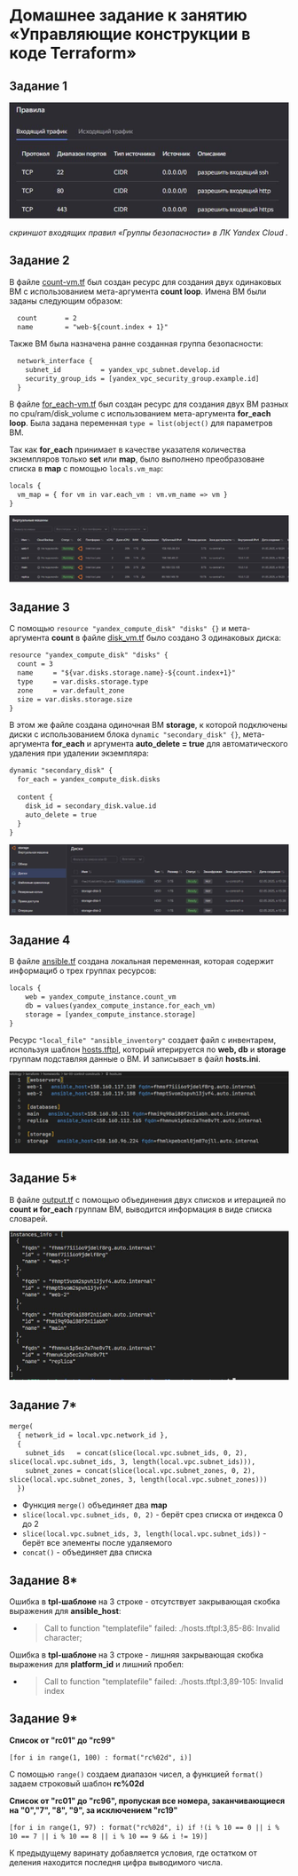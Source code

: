 # Домашнее задание к занятию «Управляющие конструкции в коде Terraform»

## Задание 1

<center>
  <img src="img/security-group-t1.JPG">
</center>

*скриншот входящих правил «Группы безопасности» в ЛК Yandex Cloud .*

## Задание 2

В файле [count-vm.tf](https://github.com/alex-bel31/ter_homeworks/blob/terraform-03/ter-03-control-constructs/count-vm.tf) был создан ресурс для создания двух одинаковых ВМ с использованием мета-аргумента **count loop**. Имена ВМ были заданы следующим образом:

```hcl
  count       = 2
  name        = "web-${count.index + 1}"
```

Также ВМ была назначена ранне созданная группа безопасности:

```hcl
  network_interface {
    subnet_id          = yandex_vpc_subnet.develop.id
    security_group_ids = [yandex_vpc_security_group.example.id]
  }
```
В файле [for_each-vm.tf](https://github.com/alex-bel31/ter_homeworks/blob/terraform-03/ter-03-control-constructs/for_each-vm.tf) был создан ресурс для создания двух ВМ разных по cpu/ram/disk_volume с использованием мета-аргумента **for_each loop**.
Была задана переменная ``type = list(object()`` для параметров ВМ.

Так как **for_each** принимает в качестве указателя количества экземпляров только **set** или **map**, было выполнено преобразоване списка в **map** с помощью `locals.vm_map`:

```hcl
locals {
  vm_map = { for vm in var.each_vm : vm.vm_name => vm }
}
```
<center>
  <img src="img/count-for-t2.JPG">
</center>

## Задание 3

С помощью `resource "yandex_compute_disk" "disks" {}` и мета-аргумента **count** в файле [disk_vm.tf](https://github.com/alex-bel31/ter_homeworks/blob/terraform-03/ter-03-control-constructs/disk_vm.tf) было создано 3 одинаковых диска:

```hcl
resource "yandex_compute_disk" "disks" {
  count = 3
  name     = "${var.disks.storage.name}-${count.index+1}"
  type     = var.disks.storage.type
  zone     = var.default_zone
  size = var.disks.storage.size
}
```

В этом же файле создана одиночная ВМ **storage**, к которой подключены диски с использованием блока `dynamic "secondary_disk" {}`,  мета-аргумента **for_each** и аргумента **auto_delete = true** для автоматического удаления при удалении экземпляра:

```hcl
dynamic "secondary_disk" {
  for_each = yandex_compute_disk.disks

  content {
    disk_id = secondary_disk.value.id
    auto_delete = true
  }
}
```
<center>
  <img src="img/storage-vm-t3.JPG">
</center>

## Задание 4

В файле [ansible.tf](https://github.com/alex-bel31/ter_homeworks/blob/terraform-03/ter-03-control-constructs/ansible.tf) создана локальная переменная, которая содержит информациб о трех группах ресурсов:

```hcl
locals {
    web = yandex_compute_instance.count_vm
    db = values(yandex_compute_instance.for_each_vm)
    storage = [yandex_compute_instance.storage]
}
```
Ресурс `"local_file" "ansible_inventory"` создает файл с инвентарем, используя шаблон [hosts.tftpl](https://github.com/alex-bel31/ter_homeworks/blob/terraform-03/ter-03-control-constructs/hosts.tftpl), который итерируется по **web, db** и **storage** группам подставляя данные о ВМ. И записывает в файл **hosts.ini**.

<center>
  <img src="img/ansible-inventory-t4.JPG">
</center>

## Задание 5*

В файле [output.tf](https://github.com/alex-bel31/ter_homeworks/blob/terraform-03/ter-03-control-constructs/output.tf) с помощью объединения двух списков и итерацией по **count и for_each** группам ВМ, выводится информация в виде списка словарей.

<center>
  <img src="img/ter-output-t5.JPG">
</center>

## Задание 7*

```hcl
merge(
  { network_id = local.vpc.network_id },
  {
    subnet_ids   = concat(slice(local.vpc.subnet_ids, 0, 2), slice(local.vpc.subnet_ids, 3, length(local.vpc.subnet_ids))),
    subnet_zones = concat(slice(local.vpc.subnet_zones, 0, 2), slice(local.vpc.subnet_zones, 3, length(local.vpc.subnet_zones)))
  })
```

- Функция `merge()` объединяет два **map**
- `slice(local.vpc.subnet_ids, 0, 2)` - берёт срез списка от индекса 0 до 2
- `slice(local.vpc.subnet_ids, 3, length(local.vpc.subnet_ids))` - берёт все элементы после удаляемого 
- `concat()` - объединяет два списка

## Задание 8*

Ошибка в **tpl-шаблоне** на 3 строке - отсутствует закрывающая скобка выражения для **ansible_host**:

- >Call to function "templatefile" failed: ./hosts.tftpl:3,85-86: Invalid character;

Ошибка в **tpl-шаблоне** на 3 строке - лишняя закрывающая скобка выражения для **platform_id** и лишний пробел:

- >Call to function "templatefile" failed: ./hosts.tftpl:3,89-105: Invalid index

## Задание 9*

**Список от "rc01" до "rc99"** 

```hcl
[for i in range(1, 100) : format("rc%02d", i)]
```

C помощью `range()` создаем диапазон чисел, а функцией `format()` задаем строковый шаблон **rc%02d**

**Список от "rc01" до "rc96", пропуская все номера, заканчивающиеся на "0","7", "8", "9", за исключением "rc19"** 

```hcl
[for i in range(1, 97) : format("rc%02d", i) if !(i % 10 == 0 || i % 10 == 7 || i % 10 == 8 || i % 10 == 9 && i != 19)]
```

К предыдущему варинату добавляется условия, где остатком от деления находится последня цифра выводимого числа.